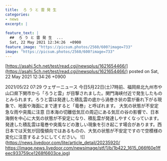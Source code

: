 ```yaml
---
title:  ろ う と 雲 発 生  
categories:
- news
excerpt: |
  
feature_text: |
  ##  ろ う と 雲 発 生  ...
  Sat, 22 May 2021 12:34:26  +0900
feature_image: "https://picsum.photos/2560/600?image=733"
image: "https://picsum.photos/2560/600?image=733"
---
```


[https://asahi.5ch.net/test/read.cgi/newsplus/1621654466/](https://asahi.5ch.net/test/read.cgi/newsplus/1621654466/)
posted on Sat, 22 May 2021 12:34:26  +0900

<!--more-->

2021/05/22 07:29 ウェザーニュース 今日5月22日(土)7時前、福岡県北九州市や山口県下関市から「ろうと雲」が目撃されました。関門海峡付近で発生したものとみられます。ろうと雲は発達した積乱雲の底から渦巻き状の雲が垂れ下がる現象で、地面や海面にまで達すると「竜巻」と呼ばれます。 大気の状態が不安定　急な雨や突風に注意 日本海の切離低気圧の周辺にある気圧の谷の影響で、日本海側を中心に大気の状態が不安定になり、積乱雲が発達しやすくなっています。発達した積乱雲は竜巻や突風などの激しい現象を引き起こす場合があります。西日本では天気が回復傾向ではあるものの、大気の状態が不安定ですので空模様の変化に注意するようにしてください。 ![](https://news.livedoor.com/lite/article_detail/20235920/ https://image.news.livedoor.com/newsimage/stf/1/b/1b422_1615_066f60e1ffeec933759ce1268f6603ce.jpg)
